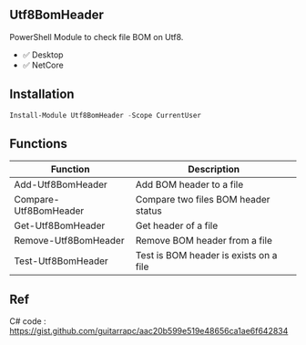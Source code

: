 ## Utf8BomHeader

PowerShell Module to check file BOM on Utf8.

* :white_check_mark: Desktop
* :white_check_mark: NetCore

## Installation

```ps1
Install-Module Utf8BomHeader -Scope CurrentUser
```

## Functions

Function | Description
---- | ----
Add-Utf8BomHeader | Add BOM header to a file
Compare-Utf8BomHeader | Compare two files BOM header status
Get-Utf8BomHeader | Get header of a file
Remove-Utf8BomHeader | Remove BOM header from a file
Test-Utf8BomHeader | Test is BOM header is exists on a file


## Ref

C# code : https://gist.github.com/guitarrapc/aac20b599e519e48656ca1ae6f642834